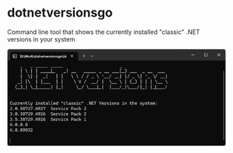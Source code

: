 # dotnetversionsgo
Command line tool that shows the currently installed "classic" .NET versions in your system

![Demo](demo.png)
